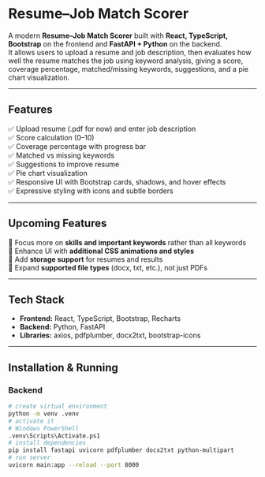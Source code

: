 # Resume–Job Match Scorer

A modern **Resume–Job Match Scorer** built with **React, TypeScript, Bootstrap** on the frontend and **FastAPI + Python** on the backend.  
It allows users to upload a resume and job description, then evaluates how well the resume matches the job using keyword analysis, giving a score, coverage percentage, matched/missing keywords, suggestions, and a pie chart visualization.

---

## Features

✅ Upload resume (.pdf for now) and enter job description  
✅ Score calculation (0–10)  
✅ Coverage percentage with progress bar  
✅ Matched vs missing keywords  
✅ Suggestions to improve resume  
✅ Pie chart visualization  
✅ Responsive UI with Bootstrap cards, shadows, and hover effects  
✅ Expressive styling with icons and subtle borders

---

## Upcoming Features

🔹 Focus more on **skills and important keywords** rather than all keywords  
🔹 Enhance UI with **additional CSS animations and styles**  
🔹 Add **storage support** for resumes and results  
🔹 Expand **supported file types** (docx, txt, etc.), not just PDFs

---

## Tech Stack

- **Frontend:** React, TypeScript, Bootstrap, Recharts
- **Backend:** Python, FastAPI
- **Libraries:** axios, pdfplumber, docx2txt, bootstrap-icons

---

## Installation & Running

### Backend

```bash
# create virtual environment
python -m venv .venv
# activate it
# Windows PowerShell
.venv\Scripts\Activate.ps1
# install dependencies
pip install fastapi uvicorn pdfplumber docx2txt python-multipart
# run server
uvicorn main:app --reload --port 8000
```
